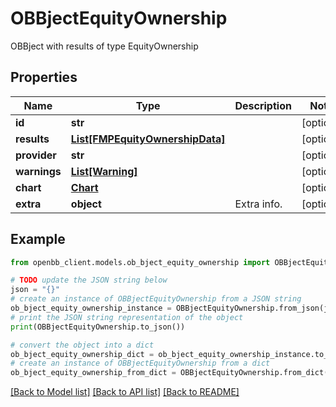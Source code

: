# OBBjectEquityOwnership

OBBject with results of type EquityOwnership

## Properties

Name | Type | Description | Notes
------------ | ------------- | ------------- | -------------
**id** | **str** |  | [optional] 
**results** | [**List[FMPEquityOwnershipData]**](FMPEquityOwnershipData.md) |  | [optional] 
**provider** | **str** |  | [optional] 
**warnings** | [**List[Warning]**](Warning.md) |  | [optional] 
**chart** | [**Chart**](Chart.md) |  | [optional] 
**extra** | **object** | Extra info. | [optional] 

## Example

```python
from openbb_client.models.ob_bject_equity_ownership import OBBjectEquityOwnership

# TODO update the JSON string below
json = "{}"
# create an instance of OBBjectEquityOwnership from a JSON string
ob_bject_equity_ownership_instance = OBBjectEquityOwnership.from_json(json)
# print the JSON string representation of the object
print(OBBjectEquityOwnership.to_json())

# convert the object into a dict
ob_bject_equity_ownership_dict = ob_bject_equity_ownership_instance.to_dict()
# create an instance of OBBjectEquityOwnership from a dict
ob_bject_equity_ownership_from_dict = OBBjectEquityOwnership.from_dict(ob_bject_equity_ownership_dict)
```
[[Back to Model list]](../README.md#documentation-for-models) [[Back to API list]](../README.md#documentation-for-api-endpoints) [[Back to README]](../README.md)


